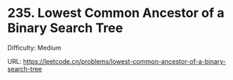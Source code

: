 # 235. Lowest Common Ancestor of a Binary Search Tree

Difficulty: Medium

URL: https://leetcode.cn/problems/lowest-common-ancestor-of-a-binary-search-tree

